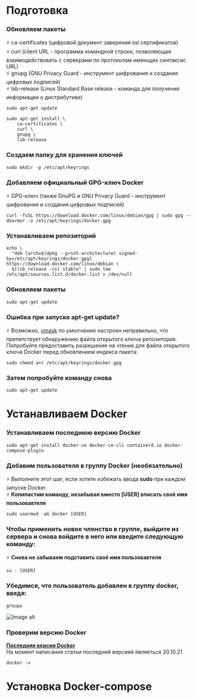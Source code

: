 # Подготовка

### Обновляем пакеты  
⚡ ca-certificates (цифровой документ заверения ssl сертификатов)  
⚡ curl (client URL - программа командной строки, позволяющая взаимодействовать с серверами по протоколам имеющих синтаксис URL)  
⚡ gnupg (GNU Privacy Guard - инструмент шифрования и создания цифровых подписей)  
⚡ lsb-release (Linux Standard Base release - команда для получения информации о дистрибутиве)  

```
sudo apt-get update
```

```
sudo apt-get install \
    ca-certificates \
    curl \
    gnupg \
    lsb-release
```

### Создаем папку для хранения ключей

```
sudo mkdir -p /etc/apt/keyrings
```

### Добавляем официальный GPG-ключ Docker  
⚡ GPG-ключ (также GnuPG и GNU Privacy Guard - инструмент шифрования и создания цифровых подписей)

```
curl -fsSL https://download.docker.com/linux/debian/gpg | sudo gpg --dearmor -o /etc/apt/keyrings/docker.gpg
```

### Устанавливаем репозиторий

```
echo \
  "deb [arch=$(dpkg --print-architecture) signed-by=/etc/apt/keyrings/docker.gpg] https://download.docker.com/linux/debian \
  $(lsb_release -cs) stable" | sudo tee /etc/apt/sources.list.d/docker.list > /dev/null
```

### Обновляем пакеты

```
sudo apt-get update
```

### Ошибка при запуске **apt-get update**?  
⚡ Возможно, [umask](https://en.wikipedia.org/wiki/Umask) по умолчанию настроен неправильно, что препятствует обнаружению файла открытого ключа репозитория. Попробуйте предоставить разрешение на чтение для файла открытого ключа Docker перед обновлением индекса пакета:

```
sudo chmod a+r /etc/apt/keyrings/docker.gpg
```

### Затем попробуйте команду снова

```
sudo apt-get update
```

# Устанавливаем Docker

### Устанавливаем последнюю версию Docker

```
sudo apt-get install docker-ce docker-ce-cli containerd.io docker-compose-plugin
```

### Добавим пользователя в группу Docker (необязательно)  
⚡ Выполните этот шаг, если хотите избежать ввода **sudo** при каждом запуске Docker.  
⚡ **Копипастим команду, незабывая вместо [USER] вписать своё имя пользовавтеля** 

```
sudo usermod -aG docker [USER]
```

### Чтобы применить новое членство в группе, выйдите из сервера и снова войдите в него или введите следующую команду:  
⚡ **Снова не забываем подставить своё имя пользовавтеля**

```
su - [USER]
```
### Убедимся, что пользователь добавлен в группу docker, введя:
```
groups
```
![Image alt](https://github.com/Z0DEN/images/raw/main/images/Docker-installing/groups.png)

### Проверим версию Docker  
**[Последняя версия Docker](https://docs.docker.com/engine/release-notes/)**  
На момент написания статьи последней версией являеться 20.10.21 

```
docker -v
``` 
# Установка Docker-compose
### 